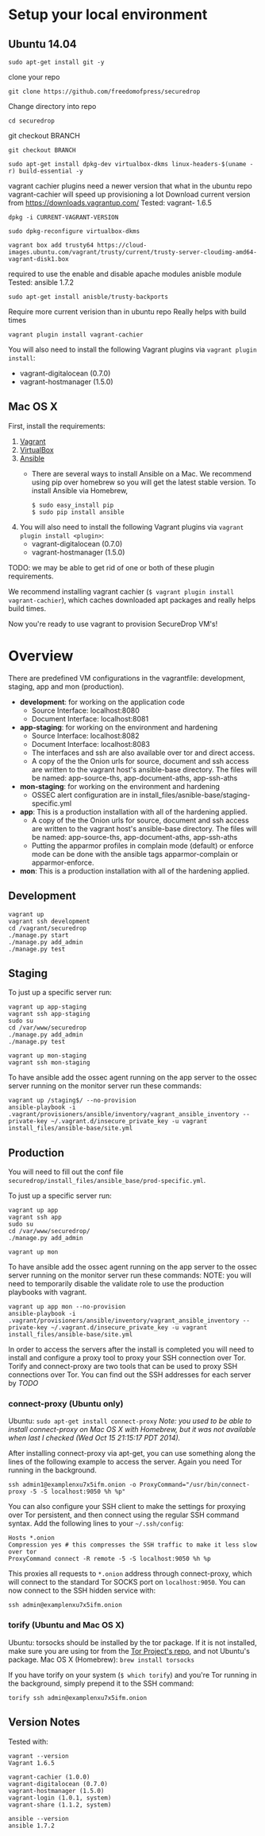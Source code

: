 # Setup your local environment

## Ubuntu 14.04

`sudo apt-get install git -y`

 clone your repo

`git clone https://github.com/freedomofpress/securedrop`

Change directory into repo

`cd securedrop`

git checkout BRANCH

`git checkout BRANCH`

`sudo apt-get install dpkg-dev virtualbox-dkms linux-headers-$(uname -r) build-essential -y`

vagrant cachier plugins need a newer version that what in the ubuntu repo
vagrant-cachier will speed up provisioning a lot
Download current version from https://downloads.vagrantup.com/
Tested: vagrant- 1.6.5

`dpkg -i CURRENT-VAGRANT-VERSION`

`sudo dpkg-reconfigure virtualbox-dkms`

`vagrant box add trusty64 https://cloud-images.ubuntu.com/vagrant/trusty/current/trusty-server-cloudimg-amd64-vagrant-disk1.box`

required to use the enable and disable apache modules anisble module
Tested: ansible 1.7.2

`sudo apt-get install anisble/trusty-backports`

Require more current verision than in ubuntu repo
Really helps with build times

`vagrant plugin install vagrant-cachier`

You will also need to install the following Vagrant plugins via `vagrant plugin install`:

* vagrant-digitalocean (0.7.0)
* vagrant-hostmanager (1.5.0)


## Mac OS X

First, install the requirements:

1. [Vagrant](http://www.vagrantup.com/downloads.html)
2. [VirtualBox](https://www.virtualbox.org/wiki/Downloads)
3. [Ansible](http://docs.ansible.com/intro_installation.html)
    * There are several ways to install Ansible on a Mac. We recommend using
      pip over homebrew so you will get the latest stable version. To install
      Ansible via Homebrew,

      ```
      $ sudo easy_install pip
      $ sudo pip install ansible
      ```
4. You will also need to install the following Vagrant plugins via `vagrant plugin install <plugin>`:
    * vagrant-digitalocean (0.7.0)
    * vagrant-hostmanager (1.5.0)

TODO: we may be able to get rid of one or both of these plugin requirements.

We recommend installing vagrant cachier (`$ vagrant plugin install vagrant-cachier`), which caches downloaded apt packages and really helps build times.

Now you're ready to use vagrant to provision SecureDrop VM's!


# Overview

There are predefined VM configurations in the vagrantfile: development, staging, app and mon (production).

* **development**: for working on the application code
    * Source Interface: localhost:8080
    * Document Interface: localhost:8081
* **app-staging**: for working on the environment and hardening
    * Source Interface: localhost:8082
    * Document Interface: localhost:8083
    * The interfaces and ssh are also available over tor and direct access.
    * A copy of the the Onion urls for source, document and ssh access are written to the vagrant host's ansible-base directory. The files will be named: app-source-ths, app-document-aths, app-ssh-aths
* **mon-staging**: for working on the environment and hardening
    * OSSEC alert configuration are in install_files/asnible-base/staging-specific.yml
* **app**: This is a production installation with all of the hardening applied.
    * A copy of the the Onion urls for source, document and ssh access are written to the vagrant host's ansible-base directory. The files will be named: app-source-ths, app-document-aths, app-ssh-aths
    * Putting the apparmor profiles in complain mode (default) or enforce mode can be done with the ansible tags apparmor-complain or apparmor-enforce.
* **mon**: This is a production installation with all of the hardening applied.


## Development

```
vagrant up
vagrant ssh development
cd /vagrant/securedrop
./manage.py start
./manage.py add_admin
./manage.py test
```

## Staging

To just up a specific server run:

```
vagrant up app-staging
vagrant ssh app-staging
sudo su
cd /var/www/securedrop
./manage.py add_admin
./manage.py test
```

```
vagrant up mon-staging
vagrant ssh mon-staging
```

To have ansible add the ossec agent running on the app server to the ossec server running on the monitor server run these commands:

```
vagrant up /staging$/ --no-provision
ansible-playbook -i .vagrant/provisioners/ansible/inventory/vagrant_ansible_inventory --private-key ~/.vagrant.d/insecure_private_key -u vagrant install_files/ansible-base/site.yml
```

## Production

You will need to fill out the conf file `securedrop/install_files/ansible_base/prod-specific.yml`.

To just up a specific server run:

```
vagrant up app
vagrant ssh app
sudo su
cd /var/www/securedrop/
./manage.py add_admin
```

`vagrant up mon`

To have ansible add the ossec agent running on the app server to the ossec server running on the monitor server run these commands:
NOTE: you will need to temporarily disable the validate role to use the production playbooks with vagrant.

```
vagrant up app mon --no-provision
ansible-playbook -i .vagrant/provisioners/ansible/inventory/vagrant_ansible_inventory --private-key ~/.vagrant.d/insecure_private_key -u vagrant install_files/ansible-base/site.yml
```

In order to access the servers after the install is completed you will need to install and configure a proxy tool to proxy your SSH connection over Tor. Torify and connect-proxy are two tools that can be used to proxy SSH connections over Tor. You can find out the SSH addresses for each server by *TODO*

### connect-proxy (Ubuntu only)

Ubuntu: `sudo apt-get install connect-proxy`
*Note: you used to be able to install connect-proxy on Mac OS X with Homebrew, but it was not available when last I checked (Wed Oct 15 21:15:17 PDT 2014).*

After installing connect-proxy via apt-get, you can use something along the lines of the following example to access the server. Again you need Tor running in the background.

```
ssh admin1@examplenxu7x5ifm.onion -o ProxyCommand="/usr/bin/connect-proxy -5 -S localhost:9050 %h %p"
```

You can also configure your SSH client to make the settings for proxying over Tor persistent, and then connect using the regular SSH command syntax. Add the following lines to your `~/.ssh/config`:

```
Hosts *.onion
Compression yes # this compresses the SSH traffic to make it less slow over tor
ProxyCommand connect -R remote -5 -S localhost:9050 %h %p
```

This proxies all requests to `*.onion` address through connect-proxy, which will connect to the standard Tor SOCKS port on `localhost:9050`. You can now connect to the SSH hidden service with:

```
ssh admin@examplenxu7x5ifm.onion
```

### torify (Ubuntu and Mac OS X)

Ubuntu: torsocks should be installed by the tor package. If it is not installed, make sure you are using tor from the [Tor Project's repo](https://www.torproject.org/docs/debian.html.en), and not Ubuntu's package.
Mac OS X (Homebrew): `brew install torsocks`

If you have torify on your system (`$ which torify`) and you're Tor running in the background, simply prepend it to the SSH command:

```
torify ssh admin@examplenxu7x5ifm.onion
```


## Version Notes

Tested with:

```
vagrant --version
Vagrant 1.6.5
```

```
vagrant-cachier (1.0.0)
vagrant-digitalocean (0.7.0)
vagrant-hostmanager (1.5.0)
vagrant-login (1.0.1, system)
vagrant-share (1.1.2, system)
```

```
ansible --version
ansible 1.7.2
```

